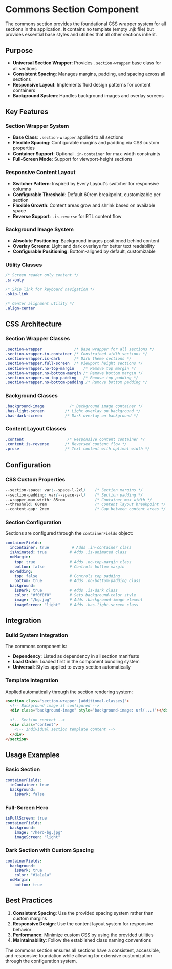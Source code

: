 # Commons Section Component

The commons section provides the foundational CSS wrapper system for all sections in the application. It contains no template (empty .njk file) but provides essential base styles and utilities that all other sections inherit.

## Purpose

- **Universal Section Wrapper**: Provides `.section-wrapper` base class for all sections
- **Consistent Spacing**: Manages margins, padding, and spacing across all sections
- **Responsive Layout**: Implements fluid design patterns for content containers
- **Background System**: Handles background images and overlay screens

## Key Features

### Section Wrapper System
- **Base Class**: `.section-wrapper` applied to all sections
- **Flexible Spacing**: Configurable margins and padding via CSS custom properties
- **Container Support**: Optional `.in-container` for max-width constraints
- **Full-Screen Mode**: Support for viewport-height sections

### Responsive Content Layout
- **Switcher Pattern**: Inspired by Every Layout's switcher for responsive columns
- **Configurable Threshold**: Default 60rem breakpoint, customizable per section
- **Flexible Growth**: Content areas grow and shrink based on available space
- **Reverse Support**: `.is-reverse` for RTL content flow

### Background Image System
- **Absolute Positioning**: Background images positioned behind content
- **Overlay Screens**: Light and dark overlays for better text readability
- **Configurable Positioning**: Bottom-aligned by default, customizable

### Utility Classes

```css
/* Screen reader only content */
.sr-only

/* Skip link for keyboard navigation */
.skip-link

/* Center alignment utility */
.align-center
```

## CSS Architecture

### Section Wrapper Classes
```css
.section-wrapper              /* Base wrapper for all sections */
.section-wrapper.in-container /* Constrained width sections */
.section-wrapper.is-dark      /* Dark theme sections */
.section-wrapper.full-screen  /* Viewport height sections */
.section-wrapper.no-top-margin    /* Remove top margin */
.section-wrapper.no-bottom-margin /* Remove bottom margin */
.section-wrapper.no-top-padding   /* Remove top padding */
.section-wrapper.no-bottom-padding /* Remove bottom padding */
```

### Background Classes
```css
.background-image           /* Background image container */
.has-light-screen         /* Light overlay on background */
.has-dark-screen          /* Dark overlay on background */
```

### Content Layout Classes
```css
.content                   /* Responsive content container */
.content.is-reverse       /* Reversed content flow */
.prose                    /* Text content with optimal width */
```

## Configuration

### CSS Custom Properties
```css
--section-space: var(--space-l-2xl)    /* Section margins */
--section-padding: var(--space-s-l)    /* Section padding */
--wrapper-max-width: 85rem             /* Container max width */
--threshold: 60rem                     /* Content layout breakpoint */
--content-gap: 2rem                    /* Gap between content areas */
```

### Section Configuration
Sections are configured through the `containerFields` object:

```yaml
containerFields:
  inContainer: true          # Adds .in-container class
  isAnimated: true          # Adds .is-animated class
  noMargin:
    top: true               # Adds .no-top-margin class
    bottom: false           # Controls bottom margin
  noPadding:
    top: false              # Controls top padding
    bottom: true            # Adds .no-bottom-padding class
  background:
    isDark: true            # Adds .is-dark class
    color: "#f0f0f0"        # Sets background-color style
    image: "/bg.jpg"        # Adds .background-image element
    imageScreen: "light"    # Adds .has-light-screen class
```

## Integration

### Build System Integration
The commons component is:
- **Dependency**: Listed as dependency in all section manifests
- **Load Order**: Loaded first in the component bundling system
- **Universal**: Styles applied to every section automatically

### Template Integration
Applied automatically through the section rendering system:
```html
<section class="section-wrapper [additional-classes]">
  <!-- Background image if configured -->
  <div class="background-image" style="background-image: url(...)"></div>
  
  <!-- Section content -->
  <div class="content">
    <!-- Individual section template content -->
  </div>
</section>
```

## Usage Examples

### Basic Section
```yaml
containerFields:
  inContainer: true
  background:
    isDark: false
```

### Full-Screen Hero
```yaml
isFullScreen: true
containerFields:
  background:
    image: "/hero-bg.jpg"
    imageScreen: "light"
```

### Dark Section with Custom Spacing
```yaml
containerFields:
  background:
    isDark: true
    color: "#1a1a1a"
  noMargin:
    bottom: true
```

## Best Practices

1. **Consistent Spacing**: Use the provided spacing system rather than custom margins
2. **Responsive Design**: Use the content layout system for responsive behavior
4. **Performance**: Minimize custom CSS by using the provided utilities
5. **Maintainability**: Follow the established class naming conventions

The commons section ensures all sections have a consistent, accessible, and responsive foundation while allowing for extensive customization through the configuration system.
